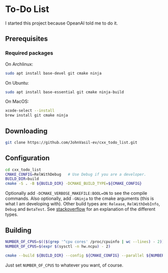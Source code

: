 # To-Do List

I started this project because OpeanAI told me to do it.

## Prerequisites

### Required packages

On Archlinux:
```bash
sudo apt install base-devel git cmake ninja
```

On Ubuntu:
```bash
sudo apt install base-essential git cmake ninja-build
```

On MacOS:
```bash
xcode-select --install
brew install git cmake ninja
```

## Downloading

```bash
git clone https://github.com/JohnVasil-ev/cxx_todo_list.git
```

## Configuration

```bash
cd cxx_todo_list
CMAKE_CONFIG=RelWithDebug   # Use Debug if you are a developer.
BUILD_DIR=build
cmake -S . -B ${BUILD_DIR} -DCMAKE_BUILD_TYPE=${CMAKE_CONFIG}
```

Optionally add `-DCMAKE_VERBOSE_MAKEFILE:BOOL=ON` to see the compile commands.
Also optionally, add `-GNinja` to the cmake arguments (this is what I am developing with).
Other build types are: `Release`, `RelWithDebInfo`, `Debug` and `BetaTest`.
See [stackoverflow](https://stackoverflow.com/questions/48754619/what-are-cmake-build-type-debug-release-relwithdebinfo-and-minsizerel/59314670#59314670) for an explanation of the different types.

## Building

```bash
NUMBER_OF_CPUS=$(($(grep '^cpu cores' /proc/cpuinfo | wc --lines) - 2))  # Linux
NUMBER_OF_CPUS=$(expr $(sysctl -n hw.ncpu) - 2)                          # MacOS

cmake --build ${BUILD_DIR} --config ${CMAKE_CONFIG} --parallel ${NUMBER_OF_CPUS}
```

Just set `NUMBER_OF_CPUS` to whatever you want, of course.
